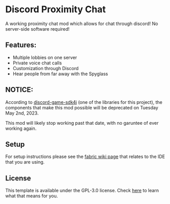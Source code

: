 # Discord Proximity Chat

A working proximity chat mod which allows for chat through discord! No server-side software required!

## Features:
- Multiple lobbies on one server
- Private voice chat calls
- Customization through Discord
- Hear people from far away with the Spyglass

## NOTICE:
According to [discord-game-sdk4j](https://github.com/JnCrMx/discord-game-sdk4j) (one of the libraries for this project), the components that make this mod possible will be deprecated on Tuesday May 2nd, 2023.

This mod will likely stop working past that date, with no garuntee of ever working again.

## Setup

For setup instructions please see the [fabric wiki page](https://fabricmc.net/wiki/tutorial:setup) that relates to the IDE that you are using.

## License

This template is available under the GPL-3.0 license. Check [here](https://choosealicense.com/licenses/gpl-3.0/) to learn what that means for you.
